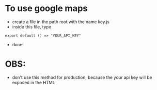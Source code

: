 # To use google maps

* create a file in the path root with the name key.js
* inside this file, type
```
export default () => "YOUR_API_KEY"
```
* done!

# OBS:
* don't use this method for production, because the your api key will be exposed in the HTML
